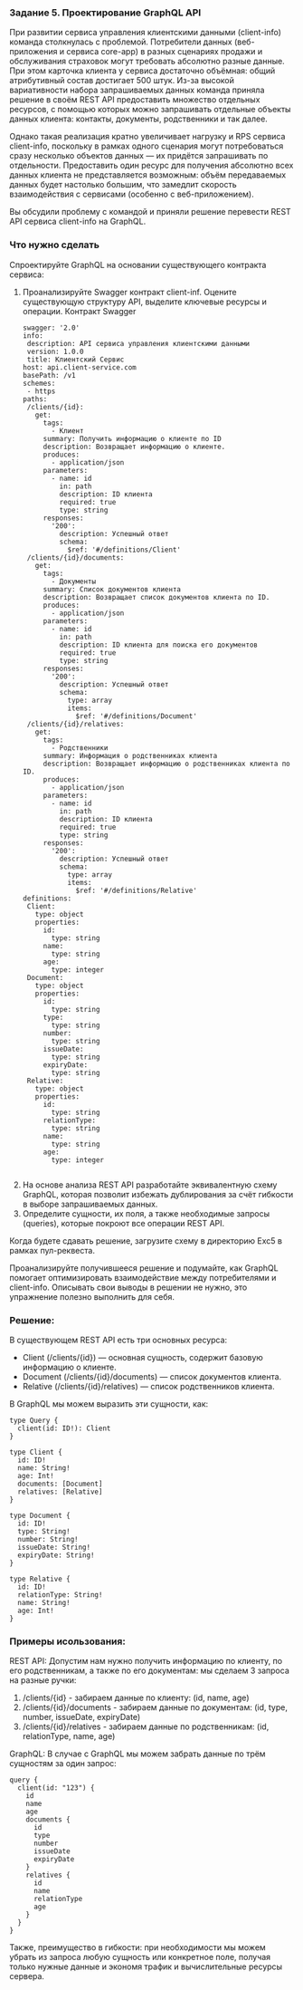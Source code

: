 ### Задание 5. Проектирование GraphQL API
При развитии сервиса управления клиентскими данными (client-info) команда столкнулась с проблемой. Потребители данных (веб-приложения и сервиса core-app) в разных сценариях продажи и обслуживания страховок могут требовать абсолютно разные данные. При этом карточка клиента у сервиса достаточно объёмная: общий атрибутивный состав достигает 500 штук. Из-за высокой вариативности набора запрашиваемых данных команда приняла решение в своём REST API предоставить множество отдельных ресурсов, с помощью которых можно запрашивать отдельные объекты данных клиента: контакты, документы, родственники и так далее.

Однако такая реализация кратно увеличивает нагрузку и RPS сервиса client-info, поскольку в рамках одного сценария могут потребоваться сразу несколько объектов данных — их придётся запрашивать по отдельности. Предоставить один ресурс для получения абсолютно всех данных клиента не представляется возможным: объём передаваемых данных будет настолько большим, что замедлит скорость взаимодействия с сервисами (особенно с веб-приложением).

Вы обсудили проблему с командой и приняли решение перевести REST API сервиса client-info на GraphQL.


### Что нужно сделать
Спроектируйте GraphQL на основании существующего контракта сервиса:
1. Проанализируйте Swagger контракт client-inf. Оцените существующую структуру API, выделите ключевые ресурсы и операции.
Контракт Swagger
    ```
    swagger: '2.0'
    info:
     description: API сервиса управления клиентскими данными
     version: 1.0.0
     title: Клиентский Сервис
    host: api.client-service.com
    basePath: /v1
    schemes:
     - https
    paths:
     /clients/{id}:
       get:
         tags:
           - Клиент
         summary: Получить информацию о клиенте по ID
         description: Возвращает информацию о клиенте.
         produces:
           - application/json
         parameters:
           - name: id
             in: path
             description: ID клиента
             required: true
             type: string
         responses:
           '200':
             description: Успешный ответ
             schema:
               $ref: '#/definitions/Client'
     /clients/{id}/documents:
       get:
         tags:
           - Документы
         summary: Список документов клиента
         description: Возвращает список документов клиента по ID.
         produces:
           - application/json
         parameters:
           - name: id
             in: path
             description: ID клиента для поиска его документов
             required: true
             type: string
         responses:
           '200':
             description: Успешный ответ
             schema:
               type: array
               items:
                 $ref: '#/definitions/Document'
     /clients/{id}/relatives:
       get:
         tags:
           - Родственники
         summary: Информация о родственниках клиента
         description: Возвращает информацию о родственниках клиента по ID.
         produces:
           - application/json
         parameters:
           - name: id
             in: path
             description: ID клиента
             required: true
             type: string
         responses:
           '200':
             description: Успешный ответ
             schema:
               type: array
               items:
                 $ref: '#/definitions/Relative'
    definitions:
     Client:
       type: object
       properties:
         id:
           type: string
         name:
           type: string
         age:
           type: integer
     Document:
       type: object
       properties:
         id:
           type: string
         type:
           type: string
         number:
           type: string
         issueDate:
           type: string
         expiryDate:
           type: string
     Relative:
       type: object
       properties:
         id:
           type: string
         relationType:
           type: string
         name:
           type: string
         age:
           type: integer
     
    ```
2. На основе анализа REST API разработайте эквивалентную схему GraphQL, которая позволит избежать дублирования за счёт гибкости в выборе запрашиваемых данных.
3. Определите сущности, их поля, а также необходимые запросы (queries), которые покроют все операции REST API.

Когда будете сдавать решение, загрузите схему в директорию Exc5 в рамках пул-реквеста.

Проанализируйте получившееся решение и подумайте, как GraphQL помогает оптимизировать взаимодействие между потребителями и client-info. Описывать свои выводы в решении не нужно, это упражнение полезно выполнить для себя.

### Решение:
В существующем REST API есть три основных ресурса:
* Client (/clients/{id}) — основная сущность, содержит базовую информацию о клиенте.
* Document (/clients/{id}/documents) — список документов клиента.
* Relative (/clients/{id}/relatives) — список родственников клиента.

В GraphQL мы можем выразить эти сущности, как:
```
type Query {
  client(id: ID!): Client
}

type Client {
  id: ID!
  name: String!
  age: Int!
  documents: [Document]
  relatives: [Relative]
}

type Document {
  id: ID!
  type: String!
  number: String!
  issueDate: String!
  expiryDate: String!
}

type Relative {
  id: ID!
  relationType: String!
  name: String!
  age: Int!
}
```

### Примеры исользования:
REST API:
Допустим нам нужно получить информацию по клиенту, по его родственникам, а также по его документам:
мы сделаем 3 запроса на разные ручки:
1. /clients/{id} - забираем данные по клиенту: (id, name, age)
2. /clients/{id}/documents - забираем данные по документам: (id, type, number, issueDate, expiryDate) 
3. /clients/{id}/relatives - забираем данные по родственникам: (id, relationType, name, age) 

GraphQL:
В случае с GraphQL мы можем забрать данные по трём сущностям за один запрос:
```
query {
  client(id: "123") {
    id
    name
    age
    documents {
      id
      type
      number
      issueDate
      expiryDate
    }
    relatives {
      id
      name
      relationType
      age
    }
  }
}
```

Также, преимущество в гибкости: при необходимости мы можем убрать из запроса любую сущность или конкретное поле, 
получая только нужные данные и экономя трафик и вычислительные ресурсы сервера.
